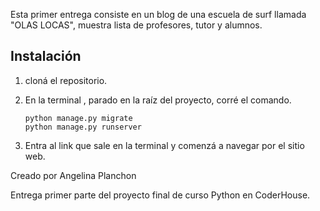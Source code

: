 Esta primer entrega consiste en un blog de una escuela de surf llamada "OLAS LOCAS", muestra lista de profesores, tutor y alumnos.

## Instalación

1. cloná el repositorio.

2. En la terminal , parado en la raíz del proyecto, corré el comando.

   ```
   python manage.py migrate
   python manage.py runserver
   
   ```

3. Entra al link que sale en la terminal y comenzá a navegar por el sitio web.


Creado por Angelina Planchon

Entrega primer parte del proyecto final de curso Python en CoderHouse.
